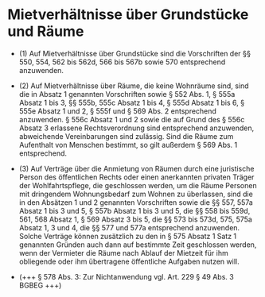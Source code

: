 # Mietverhältnisse über Grundstücke und Räume

- (1) Auf Mietverhältnisse über Grundstücke sind die Vorschriften der §§ 550, 554, 562 bis 562d, 566 bis 567b sowie 570 entsprechend anzuwenden.

- (2) Auf Mietverhältnisse über Räume, die keine Wohnräume sind, sind die in Absatz 1 genannten Vorschriften sowie § 552 Abs. 1, § 555a Absatz 1 bis 3, §§ 555b, 555c Absatz 1 bis 4, § 555d Absatz 1 bis 6, § 555e Absatz 1 und 2, § 555f und § 569 Abs. 2 entsprechend anzuwenden. § 556c Absatz 1 und 2 sowie die auf Grund des § 556c Absatz 3 erlassene Rechtsverordnung sind entsprechend anzuwenden, abweichende Vereinbarungen sind zulässig. Sind die Räume zum Aufenthalt von Menschen bestimmt, so gilt außerdem § 569 Abs. 1 entsprechend.

- (3) Auf Verträge über die Anmietung von Räumen durch eine juristische Person des öffentlichen Rechts oder einen anerkannten privaten Träger der Wohlfahrtspflege, die geschlossen werden, um die Räume Personen mit dringendem Wohnungsbedarf zum Wohnen zu überlassen, sind die in den Absätzen 1 und 2 genannten Vorschriften sowie die §§ 557, 557a Absatz 1 bis 3 und 5, § 557b Absatz 1 bis 3 und 5, die §§ 558 bis 559d, 561, 568 Absatz 1, § 569 Absatz 3 bis 5, die §§ 573 bis 573d, 575, 575a Absatz 1, 3 und 4, die §§ 577 und 577a entsprechend anzuwenden. Solche Verträge können zusätzlich zu den in § 575 Absatz 1 Satz 1 genannten Gründen auch dann auf bestimmte Zeit geschlossen werden, wenn der Vermieter die Räume nach Ablauf der Mietzeit für ihm obliegende oder ihm übertragene öffentliche Aufgaben nutzen will.

- (+++ § 578 Abs. 3: Zur Nichtanwendung vgl. Art. 229 § 49 Abs. 3 BGBEG +++)

